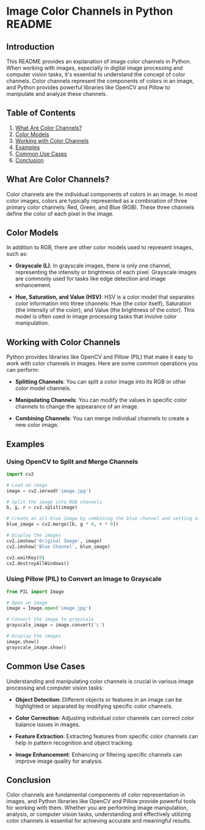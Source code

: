 # Image Color Channels in Python README

## Introduction

This README provides an explanation of image color channels in Python. When working with images, especially in digital image processing and computer vision tasks, it's essential to understand the concept of color channels. Color channels represent the components of colors in an image, and Python provides powerful libraries like OpenCV and Pillow to manipulate and analyze these channels.

## Table of Contents

1. [What Are Color Channels?](#what-are-color-channels)
2. [Color Models](#color-models)
3. [Working with Color Channels](#working-with-color-channels)
4. [Examples](#examples)
5. [Common Use Cases](#common-use-cases)
6. [Conclusion](#conclusion)

## What Are Color Channels?

Color channels are the individual components of colors in an image. In most color images, colors are typically represented as a combination of three primary color channels: Red, Green, and Blue (RGB). These three channels define the color of each pixel in the image.

## Color Models

In addition to RGB, there are other color models used to represent images, such as:

- **Grayscale (L)**: In grayscale images, there is only one channel, representing the intensity or brightness of each pixel. Grayscale images are commonly used for tasks like edge detection and image enhancement.

- **Hue, Saturation, and Value (HSV)**: HSV is a color model that separates color information into three channels: Hue (the color itself), Saturation (the intensity of the color), and Value (the brightness of the color). This model is often used in image processing tasks that involve color manipulation.

## Working with Color Channels

Python provides libraries like OpenCV and Pillow (PIL) that make it easy to work with color channels in images. Here are some common operations you can perform:

- **Splitting Channels**: You can split a color image into its RGB or other color model channels.

- **Manipulating Channels**: You can modify the values in specific color channels to change the appearance of an image.

- **Combining Channels**: You can merge individual channels to create a new color image.

## Examples

### Using OpenCV to Split and Merge Channels

```python
import cv2

# Load an image
image = cv2.imread('image.jpg')

# Split the image into RGB channels
b, g, r = cv2.split(image)

# Create an all-blue image by combining the blue channel and setting others to zero
blue_image = cv2.merge([b, g * 0, r * 0])

# Display the images
cv2.imshow('Original Image', image)
cv2.imshow('Blue Channel', blue_image)

cv2.waitKey(0)
cv2.destroyAllWindows()
```

### Using Pillow (PIL) to Convert an Image to Grayscale

```python
from PIL import Image

# Open an image
image = Image.open('image.jpg')

# Convert the image to grayscale
grayscale_image = image.convert('L')

# Display the images
image.show()
grayscale_image.show()
```

## Common Use Cases

Understanding and manipulating color channels is crucial in various image processing and computer vision tasks:

- **Object Detection**: Different objects or features in an image can be highlighted or separated by modifying specific color channels.

- **Color Correction**: Adjusting individual color channels can correct color balance issues in images.

- **Feature Extraction**: Extracting features from specific color channels can help in pattern recognition and object tracking.

- **Image Enhancement**: Enhancing or filtering specific channels can improve image quality for analysis.

## Conclusion

Color channels are fundamental components of color representation in images, and Python libraries like OpenCV and Pillow provide powerful tools for working with them. Whether you are performing image manipulation, analysis, or computer vision tasks, understanding and effectively utilizing color channels is essential for achieving accurate and meaningful results.
